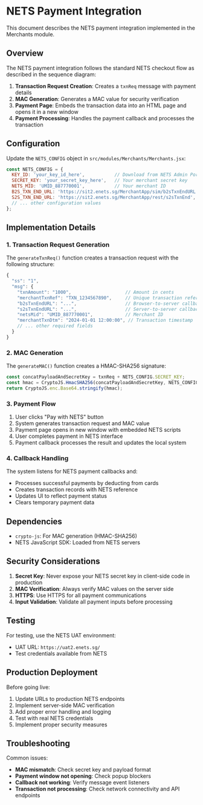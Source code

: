 # NETS Payment Integration

This document describes the NETS payment integration implemented in the Merchants module.

## Overview

The NETS payment integration follows the standard NETS checkout flow as described in the sequence diagram:

1. **Transaction Request Creation**: Creates a `txnReq` message with payment details
2. **MAC Generation**: Generates a MAC value for security verification
3. **Payment Page**: Embeds the transaction data into an HTML page and opens it in a new window
4. **Payment Processing**: Handles the payment callback and processes the transaction

## Configuration

Update the `NETS_CONFIG` object in `src/modules/Merchants/Merchants.jsx`:

```javascript
const NETS_CONFIG = {
  KEY_ID: 'your_key_id_here',           // Download from NETS Admin Portal
  SECRET_KEY: 'your_secret_key_here',   // Your merchant secret key
  NETS_MID: 'UMID_887770001',           // Your merchant ID
  B2S_TXN_END_URL: 'https://sit2.enets.sg/MerchantApp/sim/b2sTxnEndURL.jsp',
  S2S_TXN_END_URL: 'https://sit2.enets.sg/MerchantApp/rest/s2sTxnEnd',
  // ... other configuration values
};
```

## Implementation Details

### 1. Transaction Request Generation

The `generateTxnReq()` function creates a transaction request with the following structure:

```javascript
{
  "ss": "1",
  "msg": {
    "txnAmount": "1000",                    // Amount in cents
    "merchantTxnRef": "TXN_1234567890",     // Unique transaction reference
    "b2sTxnEndURL": "...",                  // Browser-to-server callback URL
    "s2sTxnEndURL": "...",                  // Server-to-server callback URL
    "netsMid": "UMID_887770001",            // Merchant ID
    "merchantTxnDtm": "2024-01-01 12:00:00", // Transaction timestamp
    // ... other required fields
  }
}
```

### 2. MAC Generation

The `generateMAC()` function creates a HMAC-SHA256 signature:

```javascript
const concatPayloadAndSecretKey = txnReq + NETS_CONFIG.SECRET_KEY;
const hmac = CryptoJS.HmacSHA256(concatPayloadAndSecretKey, NETS_CONFIG.SECRET_KEY);
return CryptoJS.enc.Base64.stringify(hmac);
```

### 3. Payment Flow

1. User clicks "Pay with NETS" button
2. System generates transaction request and MAC value
3. Payment page opens in new window with embedded NETS scripts
4. User completes payment in NETS interface
5. Payment callback processes the result and updates the local system

### 4. Callback Handling

The system listens for NETS payment callbacks and:
- Processes successful payments by deducting from cards
- Creates transaction records with NETS reference
- Updates UI to reflect payment status
- Clears temporary payment data

## Dependencies

- `crypto-js`: For MAC generation (HMAC-SHA256)
- NETS JavaScript SDK: Loaded from NETS servers

## Security Considerations

1. **Secret Key**: Never expose your NETS secret key in client-side code in production
2. **MAC Verification**: Always verify MAC values on the server side
3. **HTTPS**: Use HTTPS for all payment communications
4. **Input Validation**: Validate all payment inputs before processing

## Testing

For testing, use the NETS UAT environment:
- UAT URL: `https://uat2.enets.sg/`
- Test credentials available from NETS

## Production Deployment

Before going live:
1. Update URLs to production NETS endpoints
2. Implement server-side MAC verification
3. Add proper error handling and logging
4. Test with real NETS credentials
5. Implement proper security measures

## Troubleshooting

Common issues:
- **MAC mismatch**: Check secret key and payload format
- **Payment window not opening**: Check popup blockers
- **Callback not working**: Verify message event listeners
- **Transaction not processing**: Check network connectivity and API endpoints




